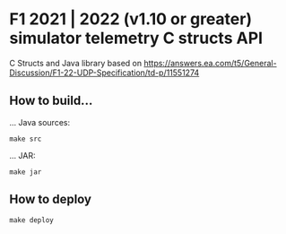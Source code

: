# F1 2021 | 2022 (v1.10 or greater) simulator telemetry C structs API

C Structs and Java library based on https://answers.ea.com/t5/General-Discussion/F1-22-UDP-Specification/td-p/11551274

## How to build...

... Java sources:
```shell
make src
```

... JAR:
```shell
make jar
```

## How to deploy

```shell
make deploy
```
